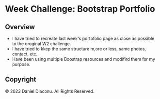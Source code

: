 # Week Challenge: Bootstrap Portfolio 

## Overview

* I have tried to recreate last week's portofolio page as close as possible to the oroginal W2 challenge.
* I have tried to kkep the same structure m,ore or less, same photos, contact, etc.
* Have been using multiple Boostrap resources and modifird them for my purpose.



## Copyright

© 2023 Daniel Diaconu. All Rights Reserved.
